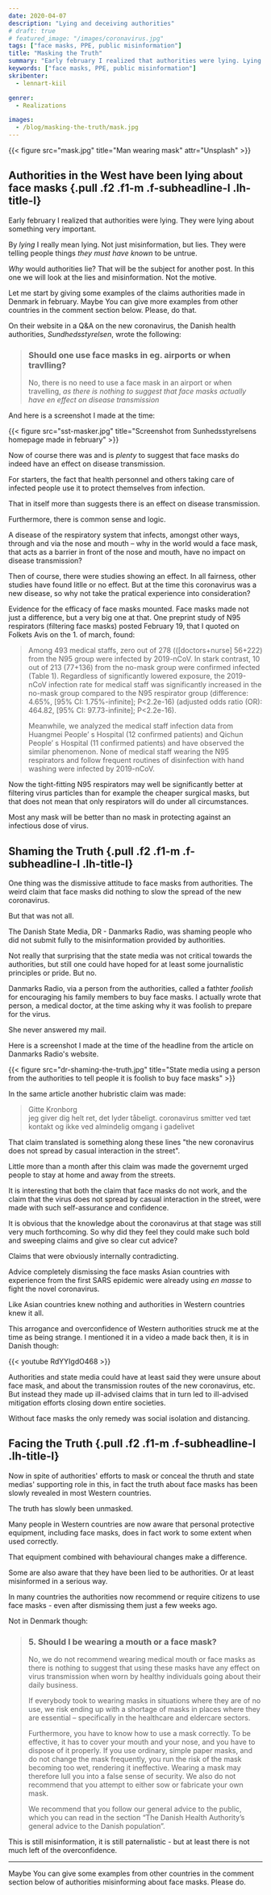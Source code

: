 ```yaml
---
date: 2020-04-07
description: "Lying and deceiving authorities"
# draft: true
# featured_image: "/images/coronavirus.jpg"
tags: ["face masks, PPE, public misinformation"]
title: "Masking the Truth"
summary: "Early february I realized that authorities were lying. Lying about something very important."
keywords: ["face masks, PPE, public misinformation"]
skribenter:
  - lennart-kiil

genrer:
  - Realizations

images:
  - /blog/masking-the-truth/mask.jpg
---
```


{{< figure src="mask.jpg" title="Man wearing mask" attr="Unsplash" >}}

## Authorities in the West have been lying about face masks {.pull .f2 .f1-m .f-subheadline-l .lh-title-l}

Early february I realized that authorities were lying. They were lying about something very important.

By _lying_ I really mean lying. Not just misinformation, but lies. They were telling people things _they must have known_ to be untrue.

_Why_ would authorities lie? That will be the subject for another post. In this one we will look at the lies and misinformation. Not the motive.

Let me start by giving some examples of the claims authorities made in Denmark in february. Maybe You can give more examples from other countries in the comment section below. Please, do that.

On their website in a Q&A on the new coronavirus, the Danish health authorities, _Sundhedsstyrelsen_, wrote the following:

> ### Should one use face masks in eg. airports or when travlling?
>
> No, there is no need to use a face mask in an airport or when travelling, _as there is nothing to suggest that face masks actually have en effect on disease transmission_

And here is a screenshot I made at the time:


{{< figure src="sst-masker.jpg" title="Screenshot from Sunhedsstyrelsens homepage made in february" >}}

Now of course there was and is _plenty_ to suggest that face masks do indeed have an effect on disease transmission.

For starters, the fact that health personnel and others taking care of infected people use it to protect themselves from infection.

That in itself more than suggests there is an effect on disease transmission.

Furthermore, there is common sense and logic.

A disease of the respiratory system that infects, amongst other ways, through and via the nose and mouth – why in the world would a face mask, that acts as a barrier in front of the nose and mouth, have no impact on disease transmission?

Then of course, there were studies showing an effect. In all fairness, other studies have found litlle or no effect. But at the time this coronavirus was a new disease, so why not take the pratical experience into consideration?

Evidence for the efficacy of face masks mounted. Face masks made not just a difference, but a very big one at that. One preprint study of N95 respirators (filtering face masks) posted February 19, that I quoted on Folkets Avis on the 1. of march, found:

> Among 493 medical staffs, zero out of 278 (([doctors+nurse] 56+222) from the N95 group were infected by 2019-nCoV. In stark contrast, 10 out of 213 (77+136) from the no-mask group were confirmed infected (Table 1). Regardless of significantly lowered exposure, the 2019-nCoV infection rate for medical staff was significantly increased in the no-mask group compared to the N95 respirator group (difference: 4.65%, [95% CI: 1.75%-infinite]; P<2.2e-16) (adjusted odds ratio (OR): 464.82, [95% CI: 97.73-infinite]; P<2.2e-16).
>
> Meanwhile, we analyzed the medical staff infection data from Huangmei People’ s Hospital (12 confirmed patients) and Qichun People’ s Hospital (11 confirmed patients) and have observed the similar phenomenon. None of medical staff wearing the N95 respirators and follow frequent routines of disinfection with hand washing were infected by 2019-nCoV.

Now the tight-fitting N95 respirators may well be significantly better at filtering virus particles than for example the cheaper surgical masks, but that does not mean that only respirators will do under all circumstances.

Most any mask will be better than no mask in protecting against an infectious dose of virus.

## Shaming the Truth {.pull .f2 .f1-m .f-subheadline-l .lh-title-l}

One thing was the dismissive attitude to face masks from authorities. The weird claim that face masks did nothing to slow the spread of the new coronavirus.

But that was not all.

The Danish State Media, DR - Danmarks Radio, was  shaming people who did not submit fully to the misinformation provided by authorities.

Not really that surprising that the state media was not critical towards the authorities, but still one could have hoped for at least some journalistic principles or pride. But no.

Danmarks Radio, via a person from the authorities, called a fathter _foolish_ for encouraging his family members to buy face masks. I actually wrote that person, a medical doctor, at the time asking why it was foolish to prepare for the virus.

She never answered my mail.

Here is a screenshot I made at the time of the headline from the article on Danmarks Radio's website.

{{< figure src="dr-shaming-the-truth.jpg" title="State media using a person from the authorities to tell people it is foolish to buy face masks" >}}

In the same article another hubristic claim was made:

> Gitte Kronborg  
>jeg giver dig helt ret, det lyder tåbeligt. coronavirus smitter ved tæt kontakt og ikke ved almindelig omgang i gadelivet

That claim translated is something along these lines "the new coronavirus does not spread by casual interaction in the street".

Little more than a month after this claim was made the governemt urged people to stay at home and away from the streets.

It is interesting that both the claim that face masks do not work, and the claim that the virus does not spread by casual interaction in the street, were made with such self-assurance and confidence.

It is obvious that the knowledge about the coronavirus at that stage was still very much forthcoming. So why did they feel they could make such bold and sweeping claims and give so clear cut advice?

Claims that were obviously internally contradicting.

Advice completely dismissing the face masks Asian countries with experience from the first SARS epidemic were already using _en masse_ to fight the novel coronavirus.

Like Asian countries knew nothing and authorities in Western countries knew it all.

This arrogance and overconfidence of Western authorities struck me at the time as being strange. I mentioned it in a video a made back then, it is in Danish though:

{{< youtube RdYYIgdO468 >}}

Authorities and state media could have at least said they were unsure about face mask, and about the transmission routes of the new coronavirus, etc. But instead they made up ill-advised claims that in turn led to ill-advised mitigation efforts closing down entire societies.

Without face masks the only remedy was social isolation and distancing.

## Facing the Truth {.pull .f2 .f1-m .f-subheadline-l .lh-title-l}

Now in spite of authorities' efforts to mask or conceal the thruth and state medias' supporting role in this, in fact the truth about face masks has been slowly revealed in most Western countries.

The truth has slowly been unmasked.

Many people in Western countries are now aware that personal protective equipment, including face masks, does in fact work to some extent when used correctly.

That equipment combined with behavioural changes make a difference.

Some are also aware that they have been lied to be authorities. Or at least misinformed in a serious way.

In many countries the authorities now  recommend or require citizens to use face masks - even after dismissing them just a few weeks ago.

Not in Denmark though:

> ### 5. Should I be wearing a mouth or a face mask?
> No, we do not recommend wearing medical mouth or face masks as there is nothing to suggest that using these masks have any effect on virus transmission when worn by healthy individuals going about their daily business.
>
>If everybody took to wearing masks in situations where they are of no use, we risk ending up with a shortage of masks in places where they are essential – specifically in the healthcare and eldercare sectors.
>
> Furthermore, you have to know how to use a mask correctly. To be effective, it has to cover your mouth and your nose, and you have to dispose of it properly. If you use ordinary, simple paper masks, and do not change the mask frequently, you run the risk of the mask becoming too wet, rendering it ineffective. Wearing a mask may therefore lull you into a false sense of security. We also do not recommend that you attempt to either sow or fabricate your own mask.
>
> We recommend that you follow our general advice to the public, which you can read in the section “The Danish Health Authority’s general advice to the Danish population”.

This is still misinformation, it is still paternalistic - but at least there is not much left of the overconfidence.

---

Maybe You can give some examples from other countries in the comment section below of authorities misinforming about face masks. Please do.
